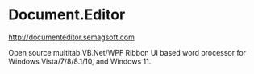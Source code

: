 # Document.Editor
http://documenteditor.semagsoft.com

Open source multitab VB.Net/WPF Ribbon UI based word processor for Windows Vista/7/8/8.1/10, and Windows 11.
